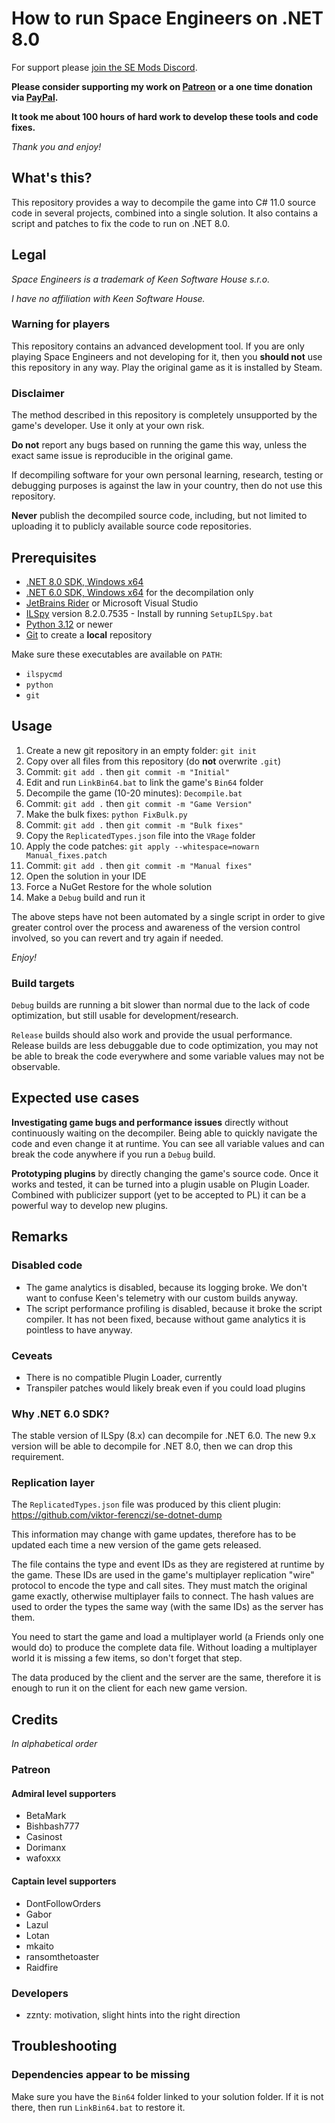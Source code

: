 # How to run Space Engineers on .NET 8.0

For support please [join the SE Mods Discord](https://discord.gg/PYPFPGf3Ca).

**Please consider supporting my work on [Patreon](https://www.patreon.com/semods) or a one time donation via [PayPal](https://www.paypal.com/paypalme/vferenczi/).**

**It took me about 100 hours of hard work to develop these tools and code fixes.**

*Thank you and enjoy!*

## What's this?

This repository provides a way to decompile the game into C# 11.0 source
code in several projects, combined into a single solution. It also 
contains a script and patches to fix the code to run on .NET 8.0.

## Legal

_Space Engineers is a trademark of Keen Software House s.r.o._

_I have no affiliation with Keen Software House._

### Warning for players

This repository contains an advanced development tool.
If you are only playing Space Engineers and not developing for it,
then you **should not** use this repository in any way.
Play the original game as it is installed by Steam.

### Disclaimer

The method described in this repository is completely unsupported
by the game's developer. Use it only at your own risk.

**Do not** report any bugs based on running the game this way,
unless the exact same issue is reproducible in the original game.

If decompiling software for your own personal learning, research,
testing or debugging purposes is against the law in your country,
then do not use this repository. 

**Never** publish the decompiled source code, including, but not
limited to uploading it to publicly available source code repositories.

## Prerequisites

- [.NET 8.0 SDK, Windows x64](https://dotnet.microsoft.com/en-us/download/dotnet/8.0)
- [.NET 6.0 SDK, Windows x64](https://dotnet.microsoft.com/en-us/download/dotnet/6.0) for the decompilation only
- [JetBrains Rider](https://www.jetbrains.com/rider/) or Microsoft Visual Studio
- [ILSpy]() version 8.2.0.7535 - Install by running `SetupILSpy.bat`
- [Python 3.12](https://python.org) or newer
- [Git](https://gitforwindows.org/) to create a **local** repository 

Make sure these executables are available on `PATH`:
- `ilspycmd`
- `python`
- `git`

## Usage

1. Create a new git repository in an empty folder: `git init`
2. Copy over all files from this repository (do **not** overwrite `.git`)
3. Commit: `git add .` then `git commit -m "Initial"`
4. Edit and run `LinkBin64.bat` to link the game's `Bin64` folder
5. Decompile the game (10-20 minutes): `Decompile.bat`
6. Commit: `git add .` then `git commit -m "Game Version"`
7. Make the bulk fixes: `python FixBulk.py`
8. Commit: `git add .` then `git commit -m "Bulk fixes"`
9. Copy the `ReplicatedTypes.json` file into the `VRage` folder
10. Apply the code patches: `git apply --whitespace=nowarn Manual_fixes.patch`
11. Commit: `git add .` then `git commit -m "Manual fixes"`
12. Open the solution in your IDE
13. Force a NuGet Restore for the whole solution
14. Make a `Debug` build and run it

The above steps have not been automated by a single script in order to 
give greater control over the process and awareness of the version
control involved, so you can revert and try again if needed.

_Enjoy!_

### Build targets

`Debug` builds are running a bit slower than normal due to the lack
of code optimization, but still usable for development/research.

`Release` builds should also work and provide the usual performance. 
Release builds are less debuggable due to code optimization, you
may not be able to break the code everywhere and some variable
values may not be observable.

## Expected use cases

**Investigating game bugs and performance issues** directly without 
continuously waiting on the decompiler. Being able to quickly navigate 
the code and even change it at runtime. You can see all variable values 
and can break the code anywhere if you run a `Debug` build.

**Prototyping plugins** by directly changing the game's source code. Once it
works and tested, it can be turned into a plugin usable on Plugin Loader. 
Combined with publicizer support (yet to be accepted to PL) it can be a 
powerful way to develop new plugins.
 
## Remarks

### Disabled code

- The game analytics is disabled, because its logging broke. We don't want to confuse Keen's telemetry with our custom builds anyway.
- The script performance profiling is disabled, because it broke the script compiler. It has not been fixed, because without game analytics it is pointless to have anyway.

### Ceveats

- There is no compatible Plugin Loader, currently
- Transpiler patches would likely break even if you could load plugins

### Why .NET 6.0 SDK?

The stable version of ILSpy (8.x) can decompile for .NET 6.0. 
The new 9.x version will be able to decompile for .NET 8.0,
then we can drop this requirement.

### Replication layer

The `ReplicatedTypes.json` file was produced by this client plugin:
https://github.com/viktor-ferenczi/se-dotnet-dump

This information may change with game updates, therefore has to be
updated each time a new version of the game gets released.

The file contains the type and event IDs as they are registered at
runtime by the game. These IDs are used in the game's multiplayer
replication "wire" protocol to encode the type and call sites.
They must match the original game exactly, otherwise multiplayer
fails to connect. The hash values are used to order the types the
same way (with the same IDs) as the server has them.

You need to start the game and load a multiplayer world 
(a Friends only one would do) to produce the complete data file. 
Without loading a multiplayer world it is missing a few items, 
so don't forget that step.

The data produced by the client and the server are the same, therefore
it is enough to run it on the client for each new game version.

## Credits

*In alphabetical order*

### Patreon

#### Admiral level supporters
- BetaMark
- Bishbash777
- Casinost
- Dorimanx
- wafoxxx

#### Captain level supporters
- DontFollowOrders
- Gabor
- Lazul
- Lotan
- mkaito
- ransomthetoaster
- Raidfire

### Developers
- zznty: motivation, slight hints into the right direction

## Troubleshooting

### Dependencies appear to be missing

Make sure you have the `Bin64` folder linked to your solution folder.
If it is not there, then run `LinkBin64.bat` to restore it.